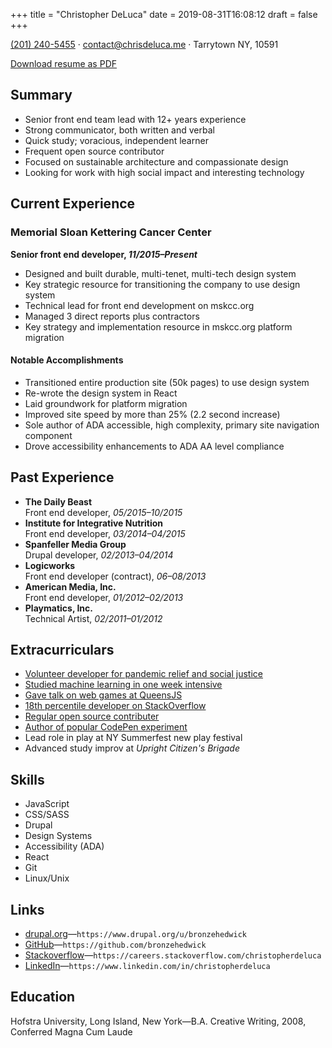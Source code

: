 +++
title = "Christopher DeLuca"
date = 2019-08-31T16:08:12
draft = false
+++

<a href="tel:+12012405455">(201) 240-5455</a> · <a href="mailto:contact@chrisdeluca.me">contact@chrisdeluca.me</a> · Tarrytown NY, 10591

<div class="remove-from-pdf">
  <a href="/page/chris-deluca-resume.pdf" download>Download resume as PDF</a>
</div>

## Summary

- Senior front end team lead with 12+ years experience
- Strong communicator, both written and verbal
- Quick study; voracious, independent learner
- Frequent open source contributor
- Focused on sustainable architecture and compassionate design
- Looking for work with high social impact and interesting technology

## Current Experience

### Memorial Sloan Kettering Cancer Center

**Senior front end developer, _11/2015–Present_**

- Designed and built durable, multi-tenet, multi-tech design system
- Key strategic resource for transitioning the company to use design system
- Technical lead for front end development on mskcc.org
- Managed 3 direct reports plus contractors
- Key strategy and implementation resource in mskcc.org platform migration

#### Notable Accomplishments

- Transitioned entire production site (50k pages) to use design system
- Re-wrote the design system in React
- Laid groundwork for platform migration
- Improved site speed by more than 25% (2.2 second increase)
- Sole author of ADA accessible, high complexity, primary site navigation component
- Drove accessibility enhancements to ADA AA level compliance

## Past Experience

- **The Daily Beast**  
  Front end developer, _05/2015–10/2015_
- **Institute for Integrative Nutrition**  
  Front end developer, _03/2014–04/2015_
- **Spanfeller Media Group**  
  Drupal developer, _02/2013–04/2014_
- **Logicworks**  
  Front end developer (contract), _06–08/2013_
- **American Media, Inc.**  
  Front end developer, _01/2012–02/2013_
- **Playmatics, Inc.**  
  Technical Artist, _02/2011–01/2012_

## Extracurriculars

- [Volunteer developer for pandemic relief and social justice](https://astoria.digital/)
- [Studied machine learning in one week intensive](https://www.chrisdeluca.me/article/machine-learning/)
- [Gave talk on web games at QueensJS](https://www.chrisdeluca.me/article/queens-js-presentation/)
- [18th percentile developer on StackOverflow](https://stackoverflow.com/users/1143575/bronzehedwick)
- [Regular open source contributer](https://github.com/bronzehedwick)
- [Author of popular CodePen experiment](https://codepen.io/bronzehedwick/pen/JdJvLm)
- Lead role in play at NY Summerfest new play festival
- Advanced study improv at _Upright Citizen's Brigade_

## Skills

- JavaScript
- CSS/SASS
- Drupal
- Design Systems
- Accessibility (ADA)
- React
- Git
- Linux/Unix

## Links

- [drupal.org](https://www.drupal.org/u/bronzehedwick)—`https://www.drupal.org/u/bronzehedwick`
- [GitHub](https://github.com/bronzehedwick)—`https://github.com/bronzehedwick`
- [Stackoverflow](https://careers.stackoverflow.com/christopherdeluca)—`https://careers.stackoverflow.com/christopherdeluca`
- [LinkedIn](https://www.linkedin.com/in/christopherdeluca)—`https://www.linkedin.com/in/christopherdeluca`


## Education

Hofstra University, Long Island, New York—B.A. Creative Writing, 2008, Conferred Magna Cum Laude

